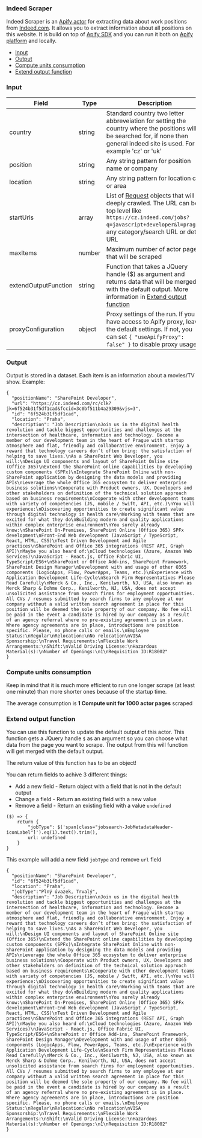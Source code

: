 ### Indeed Scraper

Indeed Scraper is an [Apify actor](https://apify.com/actors) for extracting data about work positions from [Indeed.com](https://www.indeed.com/). It allows you to extract information about all positions on this website. It is build on top of [Apify SDK](https://sdk.apify.com/) and you can run it both on [Apify platform](https://my.apify.com) and locally.

- [Input](#input)
- [Output](#output)
- [Compute units consumption](#compute-units-consumption)
- [Extend output function](#extend-output-function)

### Input

| Field | Type | Description | Default value
| ----- | ---- | ----------- | -------------|
| country | string | Standard country two letter abbreveiation for setting the country where the positions will be searched for, if none then general indeed site is used. For example 'cz' or 'uk' | none |
| position | string | Any string pattern for position name or company | none |
| location | string | Any string pattern for location city or area | none |
| startUrls | array | List of [Request](https://sdk.apify.com/docs/api/request#docsNav) objects that will be deeply crawled. The URL can be top level like `https://cz.indeed.com/jobs?q=javascript+developer&l=prague`, any category/search URL or detail URL | `[{ "url": "https://cz.indeed.com/jobs?q=javascript+developer&l=prague" }]`|
| maxItems | number | Maximum number of actor pages that will be scraped | all found |
| extendOutputFunction | string | Function that takes a JQuery handle ($) as argument and returns data that will be merged with the default output. More information in [Extend output function](#extend-output-function) | |
| proxyConfiguration | object | Proxy settings of the run. If you have access to Apify proxy, leave the default settings. If not, you can set `{ "useApifyProxy": false" }` to disable proxy usage | `{ "useApifyProxy": true }`|

### Output

Output is stored in a dataset. Each item is an information about a movies/TV show. Example:

```
{
  "positionName": "SharePoint Developer",
  "url": "https://cz.indeed.com/rc/clk?jk=6f524b31f5df1cad&fccid=3c0bf511b4a29309&vjs=3",
  "id": "6f524b31f5df1cad",
  "location": "Praha",
  "description": "Job Description\nJoin us in the digital health revolution and tackle biggest opportunities and challenges at the intersection of healthcare, information and technology. Become a member of our development team in the heart of Prague with startup atmosphere and flat, friendly and collaborative environment. Enjoy a reward that technology careers don’t often bring: the satisfaction of helping to save lives.\nAs a SharePoint Web Developer, you will:\nDesign UI components and layout of SharePoint Online site (Office 365)\nExtend the SharePoint online capabilities by developing custom components (SPFx)\nIntegrate SharePoint Online with non-SharePoint application by designing the data models and providing APIs\nLeverage the whole Office 365 ecosystem to deliver enterprise business solutions\nCooperate with Product owners, UX, Developers and other stakeholders on definition of the technical solution approach based on business requirements\nCooperate with other development teams with variety of competencies (JS, mobile / Swift, API, etc.)\nYou will experience:\nDiscovering opportunities to create significant value through digital technology in health care\nWorking with teams that are excited for what they do\nBuilding modern and quality applications within complex enterprise environment\nYou surely already know:\nSharePoint On-Premises, SharePoint Online (Office 365) SPFx development\nFront-End Web development (JavaScript / TypeScript, React, HTML, CSS)\nTest Driven Development and Agile practices\nSharePoint and Office 365 integrations (REST API, Graph API)\nMaybe you also heard of:\nCloud technologies (Azure, Amazon Web Services)\nJavaScript - React.js, Office Fabric UI, TypeScript/ES6+\nSharePoint or Office Add-ins, SharePoint Framework, SharePoint Design Manager\nDevelopment with and usage of other O365 components (LogicApps, Flow, PowerApps, Teams, etc.)\nExperience with Application Development Life-Cycle\nSearch Firm Representatives Please Read Carefully\nMerck & Co., Inc., Kenilworth, NJ, USA, also known as Merck Sharp & Dohme Corp., Kenilworth, NJ, USA, does not accept unsolicited assistance from search firms for employment opportunities. All CVs / resumes submitted by search firms to any employee at our company without a valid written search agreement in place for this position will be deemed the sole property of our company. No fee will be paid in the event a candidate is hired by our company as a result of an agency referral where no pre-existing agreement is in place. Where agency agreements are in place, introductions are position specific. Please, no phone calls or emails.\nEmployee Status:\nRegular\nRelocation:\nNo relocation\nVISA Sponsorship:\nTravel Requirements:\nFlexible Work Arrangements:\nShift:\nValid Driving License:\nHazardous Material(s):\nNumber of Openings:\n1\nRequisition ID:R18002"
}
```

### Compute units consumption
Keep in mind that it is much more efficient to run one longer scrape (at least one minute) than more shorter ones because of the startup time.

The average consumption is **1 Compute unit for 1000 actor pages** scraped

### Extend output function

You can use this function to update the default output of this actor. This function gets a JQuery handle `$` as an argument so you can choose what data from the page you want to scrape. The output from this will function will get merged with the default output.

The return value of this function has to be an object!

You can return fields to achive 3 different things:
- Add a new field - Return object with a field that is not in the default output
- Change a field - Return an existing field with a new value
- Remove a field - Return an existing field with a value `undefined`


```
($) => {
    return {
        "jobType": $('span[class="jobsearch-JobMetadataHeader-iconLabel"]').eq(1).text().trim(),
        url: undefined
    }
}
```
This example will add a new field `jobType` and remove `url` field
```
{
  "positionName": "SharePoint Developer",
  "id": "6f524b31f5df1cad",
  "location": "Praha",
  "jobType":"Plný úvazek, Trvalý",
  "description": "Job Description\nJoin us in the digital health revolution and tackle biggest opportunities and challenges at the intersection of healthcare, information and technology. Become a member of our development team in the heart of Prague with startup atmosphere and flat, friendly and collaborative environment. Enjoy a reward that technology careers don’t often bring: the satisfaction of helping to save lives.\nAs a SharePoint Web Developer, you will:\nDesign UI components and layout of SharePoint Online site (Office 365)\nExtend the SharePoint online capabilities by developing custom components (SPFx)\nIntegrate SharePoint Online with non-SharePoint application by designing the data models and providing APIs\nLeverage the whole Office 365 ecosystem to deliver enterprise business solutions\nCooperate with Product owners, UX, Developers and other stakeholders on definition of the technical solution approach based on business requirements\nCooperate with other development teams with variety of competencies (JS, mobile / Swift, API, etc.)\nYou will experience:\nDiscovering opportunities to create significant value through digital technology in health care\nWorking with teams that are excited for what they do\nBuilding modern and quality applications within complex enterprise environment\nYou surely already know:\nSharePoint On-Premises, SharePoint Online (Office 365) SPFx development\nFront-End Web development (JavaScript / TypeScript, React, HTML, CSS)\nTest Driven Development and Agile practices\nSharePoint and Office 365 integrations (REST API, Graph API)\nMaybe you also heard of:\nCloud technologies (Azure, Amazon Web Services)\nJavaScript - React.js, Office Fabric UI, TypeScript/ES6+\nSharePoint or Office Add-ins, SharePoint Framework, SharePoint Design Manager\nDevelopment with and usage of other O365 components (LogicApps, Flow, PowerApps, Teams, etc.)\nExperience with Application Development Life-Cycle\nSearch Firm Representatives Please Read Carefully\nMerck & Co., Inc., Kenilworth, NJ, USA, also known as Merck Sharp & Dohme Corp., Kenilworth, NJ, USA, does not accept unsolicited assistance from search firms for employment opportunities. All CVs / resumes submitted by search firms to any employee at our company without a valid written search agreement in place for this position will be deemed the sole property of our company. No fee will be paid in the event a candidate is hired by our company as a result of an agency referral where no pre-existing agreement is in place. Where agency agreements are in place, introductions are position specific. Please, no phone calls or emails.\nEmployee Status:\nRegular\nRelocation:\nNo relocation\nVISA Sponsorship:\nTravel Requirements:\nFlexible Work Arrangements:\nShift:\nValid Driving License:\nHazardous Material(s):\nNumber of Openings:\n1\nRequisition ID:R18002"
}
```